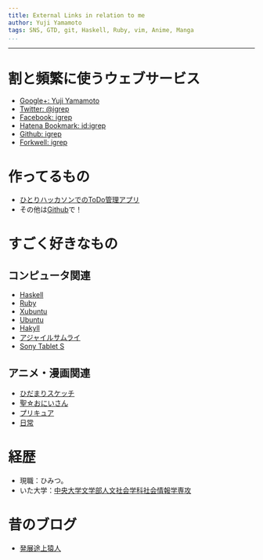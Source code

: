 ```yaml
---
title: External Links in relation to me
author: Yuji Yamamoto
tags: SNS, GTD, git, Haskell, Ruby, vim, Anime, Manga
...
```

---

# 割と頻繁に使うウェブサービス
- [Google+: Yuji Yamamoto](https://plus.google.com/u/0/108459635886859360319/posts)
- [Twitter: @igrep](https://twitter.com/igrep)
- [Facebook: igrep](https://www.facebook.com/igrep)
- [Hatena Bookmark: id:igrep](http://b.hatena.ne.jp/igrep/bookmark)
- [Github: igrep](https://github.com/igrep)
- [Forkwell: igrep](https://forkwell.com/u/igrep)

# 作ってるもの
- [ひとりハッカソンでのToDo管理アプリ](http://hitori-hackathon.herokuapp.com/)
- その他は[Github](https://github.com/igrep)で！

# すごく好きなもの
## コンピュータ関連
- [Haskell](http://www.haskell.org/haskellwiki/Haskell)
- [Ruby](http://www.ruby-lang.org/)
- [Xubuntu](http://xubuntu.org/)
- [Ubuntu](http://www.ubuntu.com/)
- [Hakyll](http://jaspervdj.be/hakyll/)
- [アジャイルサムライ](http://ssl.ohmsha.co.jp/cgi-bin/menu.cgi?ISBN=978-4-274-06856-0)
- [Sony Tablet S](http://www.sony.jp/tablet/products/S1/)

## アニメ・漫画関連
- [ひだまりスケッチ](http://www.tbs.co.jp/anime/hidamari/)
- [聖☆おにいさん](http://morningmanga.com/lineup/25)
- [プリキュア](http://www.toei-anim.co.jp/tv/precure/)
- [日常](http://www.shinonome-lab.com/)

# 経歴
- 現職：ひみつ。
- いた大学：[中央大学文学部人文社会学科社会情報学専攻](http://www.chuo-u.ac.jp/chuo-u/letters_subject11/index_j.html)

# 昔のブログ
- [発展途上猿人](http://blog.livedoor.jp/igrep/)
